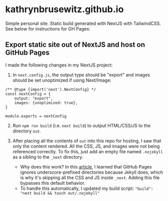 # kathrynbrusewitz.github.io

Simple personal site. Static build generated with NextJS with TailwindCSS. See below for instructions for GH Pages:

## Export static site out of NextJS and host on GitHub Pages

I made the following changes in my NextJS project:

1. In `next.config.js`, the output type should be "export" and images should be set unoptimized if using Next/Image:
```
/** @type {import('next').NextConfig} */
const nextConfig = {
    output: "export",
    images: {unoptimized: true},
}

module.exports = nextConfig
```

2. Run `npm run build` (i.e. `next build`) to output HTML/CSS/JS to the directory `out`. 

3. After placing all the contents of `out` into this repo for hosting, I saw that only the content rendered. All the CSS, JS, and images were not being referenced correctly. To fix this, just add an empty file named `.nojekyll` as a sibling to the `_next` directory.
    - Why does this work? In this [article](https://www.viget.com/articles/host-build-and-deploy-next-js-projects-on-github-pages/), I learned that GitHub Pages ignores underscore-prefixed directories because Jekyll does, which is why it's skipping all the CSS and JS inside `_next`. Adding this file bypasses this default behavior.
    - To handle this automatically, I updated my build script: `"build": "next build && touch out/.nojekyll"`
